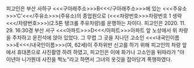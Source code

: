 피고인은 부산 사하구 <<<구아래주소>>>B<<</구아래주소>>>에 있는 <<<주유소>>>‘C'<<</주유소>>>(주유소)의 종업원으로 (<<<차량번호>>>차량번호 1 생략<<</차량번호>>>)(2.5톤 탱크롤 주유차량)를 운행하는 자이다.
피고인은 2020. 11. 29. 16:30경 부산 서구 <<<아파트>>>D<<</아파트>>>아파트 앞 노상에서 위 차량을 주차하고 운전석에 앉아 있었다.
그 무렵 그 곳을 지나던 고소인 <<<내국인이름>>>E<<</내국인이름>>>(여, 62세)이 주차위반 신고를 하기 위해 피고인의 차량 앞에서 휴대폰으로 사진촬영 하려 하였고, 피고인은 이에 화가나 고소인을 뒤따라가 "야 이년아 니가뭔데 사진을 찍노"라고 하면서 그녀의 옷깃을 잡아당겨 폭행하였다.